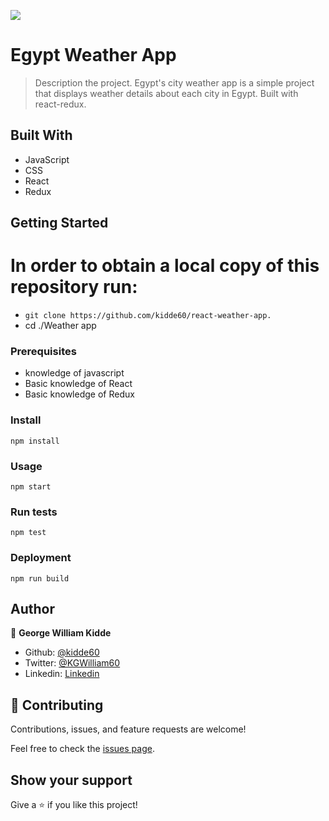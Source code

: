 ![](https://img.shields.io/badge/Microverse-blueviolet)

# Egypt Weather App

> Description the project.
> Egypt's city weather app is a simple project that displays weather details about each city in Egypt. Built with react-redux.

## Built With

- JavaScript
- CSS
- React
- Redux

## Getting Started

# In order to obtain a local copy of this repository run:

- `git clone https://github.com/kidde60/react-weather-app.`
- cd ./Weather app

### Prerequisites

- knowledge of javascript
- Basic knowledge of React
- Basic knowledge of Redux

### Install

`npm install`

### Usage

`npm start`

### Run tests

`npm test`

### Deployment

`npm run build`

## Author

👤 **George William Kidde**

- Github: [@kidde60](https://github.com/kidde60)
- Twitter: [@KGWilliam60](https://twitter.com/KGWilliam60)
- Linkedin: [Linkedin](https://www.linkedin.com/in/kidde-george-william/)

## 🤝 Contributing

Contributions, issues, and feature requests are welcome!

Feel free to check the [issues page](../../issues/).

## Show your support

Give a ⭐️ if you like this project!

